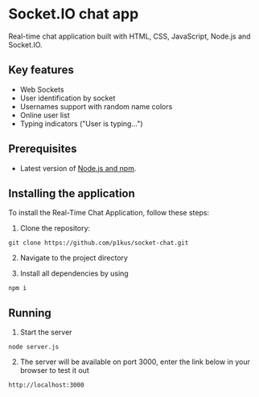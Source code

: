 # Socket.IO chat app

Real-time chat application built with HTML, CSS, JavaScript, Node.js and Socket.IO.

## Key features

- Web Sockets
- User identification by socket
- Usernames support with random name colors
- Online user list
- Typing indicators ("User is typing...")


## Prerequisites

-  Latest version of [Node.js and npm](https://nodejs.org/en/download/).

## Installing the application

To install the Real-Time Chat Application, follow these steps:

1. Clone the repository:

```
git clone https://github.com/p1kus/socket-chat.git
```

2. Navigate to the project directory

3. Install all dependencies by using

```
npm i
```

## Running 

1. Start the server

```
node server.js
```

2. The server will be available on port 3000, enter the link below in your browser to test it out

```
http://localhost:3000
```





